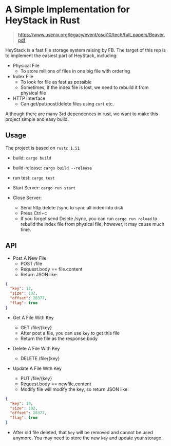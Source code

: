 # A Simple Implementation for HeyStack in Rust

> https://www.usenix.org/legacy/event/osdi10/tech/full_papers/Beaver.pdf

HeyStack is a fast file storage system raising by FB. The target of this rep is to implement the easiest part of HeyStack, including:

+ Physical File
  + To store millions of files in one big file with ordering
+ Index File
  + To look for file as fast as possible
  + Sometimes, if the index file is lost, we need to rebuild it from physical file
+ HTTP Interface
  + Can get/put/post/delete files using ``curl`` etc.

Although there are many 3rd dependences in rust, we want to make this project simple and easy build.


## Usage

The project is based on ``rustc 1.51``

+ build: ``cargo build``
+ build-release: ``cargo build --release``
+ run test: ``cargo test``

+ Start Server: ``cargo run start``
+ Close Server:
  + Send http.delete /sync to sync all index into disk
  + Press Ctrl+c
  + If you forget send Delete /sync, you can run ``cargo run reload`` to rebuild the index file from physical file, however, it may cause much time.

## API

+ Post A New File
  + POST /file
  + Request.body == file.content
  + Return JSON like:
```json
{
  "key": 12,
  "size": 102,
  "offset": 28377,
  "flag": true
}
```

+ Get A File With Key
  + GET /file/{key}
  + After post a file, you can use ``key`` to get this file
  + Return the file as the response.body

+ Delete A File With Key
  + DELETE /file/{key}

+ Update A File With Key
  + PUT /file/{key}
  + Request.body == newfile.content
  + Modify file will modify the key, so return JSON like:
```json
{
  "key": 19,
  "size": 102,
  "offset": 28377,
  "flag": true
}
```
  + After old file deleted, that ``key`` will be removed and cannot be used anymore. You may need to store the new ``key`` and update your storage.
